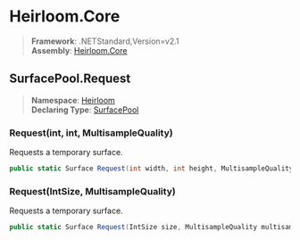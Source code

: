 # Heirloom.Core

> **Framework**: .NETStandard,Version=v2.1  
> **Assembly**: [Heirloom.Core][0]  

## SurfacePool.Request

> **Namespace**: [Heirloom][0]  
> **Declaring Type**: [SurfacePool][1]  

### Request(int, int, MultisampleQuality)

Requests a temporary surface.

```cs
public static Surface Request(int width, int height, MultisampleQuality multisample = None)
```

### Request(IntSize, MultisampleQuality)

Requests a temporary surface.

```cs
public static Surface Request(IntSize size, MultisampleQuality multisample = None)
```

[0]: ../../../Heirloom.Core.md
[1]: ../SurfacePool.md
